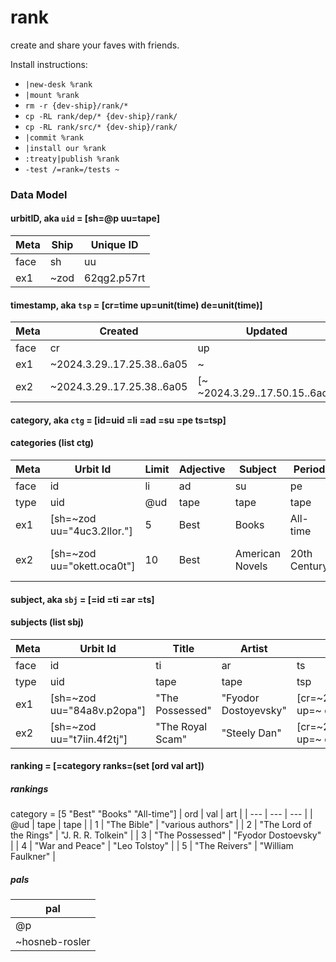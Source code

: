 # rank
create and share your faves with friends.

Install instructions:
- `|new-desk %rank`
- `|mount %rank`
- `rm -r {dev-ship}/rank/*`
- `cp -RL rank/dep/* {dev-ship}/rank/`
- `cp -RL rank/src/* {dev-ship}/rank/`
- `|commit %rank`
- `|install our %rank`
- `:treaty|publish %rank`
- `-test /=rank=/tests ~`


### Data Model

#### urbitID, aka `uid` = [sh=@p uu=tape]

| Meta | Ship | Unique ID |
| --- | --- | --- |
| face | sh  | uu |
| ex1 | ~zod  | 62qg2.p57rt |

#### timestamp, aka `tsp` = [cr=time up=unit(time) de=unit(time)]

| Meta | Created | Updated | Deleted |
| --- | --- | --- | --- |
| face | cr  | up | de |
| ex1 | ~2024.3.29..17.25.38..6a05 | ~ | ~ |
| ex2 | ~2024.3.29..17.25.38..6a05 | [~ ~2024.3.29..17.50.15..6adf] | [~ ~2024.3.29..17.50.15..6adf] |

#### category, aka `ctg` = [id=uid =li =ad =su =pe ts=tsp]

#### categories (list ctg)

| Meta | Urbit Id | Limit | Adjective | Subject | Period | Timestamp |
| --- | --- | --- | --- | --- | --- | --- |
| face | id  | li | ad | su | pe | ts |
| type | uid | @ud | tape | tape | tape | tsp |
| ex1 | [sh=~zod uu="4uc3.2llor."] | 5 | Best | Books | All-time | [cr=~2024.4.1..21.04.54..106a up=~ de=~] |
| ex2 | [sh=~zod uu="okett.oca0t"] | 10 | Best | American Novels | 20th Century |[cr=~2024.4.1..21.11.16..055e up=~ de=[~ ~2024.4.1..22.08.03..c86e] |

#### subject, aka `sbj` = [=id =ti =ar =ts]

#### subjects (list sbj)

| Meta | Urbit Id | Title | Artist | Timestamp |
| --- | --- | --- | --- | --- |
| face | id  | ti | ar | ts |
| type | uid | tape | tape | tsp |
| ex1 | [sh=~zod uu="84a8v.p2opa"] | "The Possessed" | "Fyodor Dostoyevsky" | [cr=~2024.4.1..21.04.54..106a up=~ de=~] |
| ex2 | [sh=~zod uu="t7iin.4f2tj"] | "The Royal Scam" | "Steely Dan" | [cr=~2024.4.8..21.06.38..798a up=~ de=~] |

#### ranking = [=category ranks=(set [ord val art])

##### rankings
category = [5 "Best" "Books" "All-time"]
| ord | val | art |
| --- | --- | --- |
| @ud | tape | tape |
| 1 | "The Bible" | "various authors" |
| 2 | "The Lord of the Rings" | "J. R. R. Tolkein" |
| 3 | "The Possessed" | "Fyodor Dostoevsky" |
| 4 | "War and Peace" | "Leo Tolstoy" |
| 5 | "The Reivers" | "William Faulkner" |

##### pals
| pal |
| --- |
| @p |
| ~hosneb-rosler |